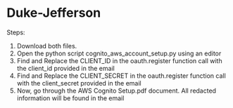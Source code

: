 # Duke-Jefferson

Steps:

1. Download both files.
2. Open the python script cognito_aws_account_setup.py using an editor
3. Find and Replace the CLIENT_ID in the oauth.register function call with the client_id provided in the email
4. Find and Replace the CLIENT_SECRET in the oauth.register function call with the client_secret provided in the email
5. Now, go through the AWS Cognito Setup.pdf document. All redacted information will be found in the email
